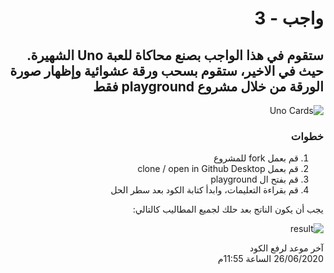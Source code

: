 <div dir="rtl">
  
# واجب  - 3
## ستقوم في هذا الواجب بصنع محاكاة للعبة Uno الشهيرة. حيث في الاخير، ستقوم بسحب ورقة عشوائية وإظهار صورة الورقة من خلال مشروع playground فقط

![Uno Cards](iOS-HW-3-Uno.playground/Resources/deck.jpg)
### خطوات 
1. قم بعمل fork للمشروع
2. قم بعمل clone / open in Github Desktop 
3. قم بفتح ال playground 
4. قم بقراءة التعليمات، وابدأ كتابة الكود بعد سطر الحل

يجب أن يكون الناتج بعد حلك لجميع المطاليب كالتالي:

![result](result.gif)


آخر موعد لرفع الكود\
26/06/2020 الساعة 11:55م

</div>
